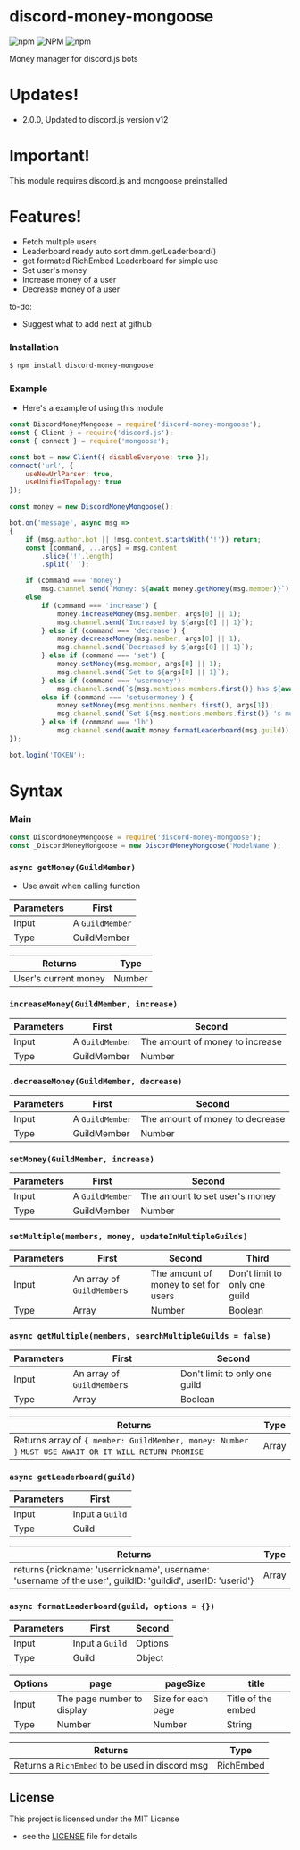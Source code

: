 # discord-money-mongoose
 ![npm](https://img.shields.io/npm/v/discord-money-mongoose?style=for-the-badge) ![NPM](https://img.shields.io/npm/l/discord-money-mongoose?style=for-the-badge) ![npm](https://img.shields.io/npm/dm/discord-money-mongoose?style=for-the-badge)

Money manager for discord.js bots

# Updates!
  - 2.0.0, Updated to discord.js version v12 

# Important!
 This module requires discord.js and mongoose preinstalled

# Features!
  - Fetch multiple users
  - Leaderboard ready auto sort dmm.getLeaderboard()
  - get formated RichEmbed Leaderboard for simple use 
  - Set user's money
  - Increase money of a user
  - Decrease money of a user

to-do:
  - Suggest what to add next at github


### Installation

```sh
$ npm install discord-money-mongoose
```

### Example
   - Here's a example of using this module
```js
const DiscordMoneyMongoose = require('discord-money-mongoose');
const { Client } = require('discord.js');
const { connect } = require('mongoose');

const bot = new Client({ disableEveryone: true });
connect('url', {
    useNewUrlParser: true,
    useUnifiedTopology: true
});

const money = new DiscordMoneyMongoose();

bot.on('message', async msg =>
{
    if (msg.author.bot || !msg.content.startsWith('!')) return;
    const [command, ...args] = msg.content
        .slice('!'.length)
        .split(' ');

    if (command === 'money')
        msg.channel.send(`Money: ${await money.getMoney(msg.member)}`);
    else
        if (command === 'increase') {
            money.increaseMoney(msg.member, args[0] || 1);
            msg.channel.send(`Increased by ${args[0] || 1}`);
        } else if (command === 'decrease') {
            money.decreaseMoney(msg.member, args[0] || 1);
            msg.channel.send(`Decreased by ${args[0] || 1}`);
        } else if (command === 'set') {
            money.setMoney(msg.member, args[0] || 1);
            msg.channel.send(`Set to ${args[0] || 1}`);
        } else if (command === 'usermoney')
            msg.channel.send(`${msg.mentions.members.first()} has ${await money.getMoney(msg.mentions.members.first())} `);
        else if (command === 'setusermoney') {
            money.setMoney(msg.mentions.members.first(), args[1]);
            msg.channel.send(`Set ${msg.mentions.members.first()} 's money to ${args[1]}`);
        } else if (command === 'lb')
            msg.channel.send(await money.formatLeaderboard(msg.guild));
});

bot.login('TOKEN');

```
# Syntax
### Main
```js
const DiscordMoneyMongoose = require('discord-money-mongoose');
const _DiscordMoneyMongoose = new DiscordMoneyMongoose('ModelName'); 
```
### `async getMoney(GuildMember)`
- Use await when calling function

| Parameters | First           |
|------------|-----------------|
| Input      | A `GuildMember` |
| Type       | GuildMember     |

| Returns              | Type   |
|----------------------|--------|
| User's current money | Number |

### `increaseMoney(GuildMember, increase)`
| Parameters | First           | Second                          |
|------------|-----------------|---------------------------------|
| Input      | A `GuildMember` | The amount of money to increase |
| Type       | GuildMember     | Number                          |

### `.decreaseMoney(GuildMember, decrease)`
| Parameters | First           | Second                          |
|------------|-----------------|---------------------------------|
| Input      | A `GuildMember` | The amount of money to decrease |
| Type       | GuildMember     | Number                          |

### `setMoney(GuildMember, increase)`
| Parameters | First           | Second                         |
|------------|-----------------|--------------------------------|
| Input      | A `GuildMember` | The amount to set user's money |
| Type       | GuildMember     | Number                         |

### `setMultiple(members, money, updateInMultipleGuilds)`
| Parameters | First                      | Second                               | Third                         |
|------------|----------------------------|--------------------------------------|-------------------------------|
| Input      | An array of `GuildMember`s | The amount of money to set for users | Don't limit to only one guild |
| Type       | Array<GuildMember>         | Number                               | Boolean                       |
### `async getMultiple(members, searchMultipleGuilds = false)`
| Parameters | First                      | Second                        |
|------------|----------------------------|-------------------------------|
| Input      | An array of `GuildMember`s | Don't limit to only one guild |
| Type       | Array<GuildMember>         | Boolean                       |

| Returns                                                                                              | Type  |
|------------------------------------------------------------------------------------------------------|-------|
| Returns array of `{ member: GuildMember, money: Number }` `MUST USE AWAIT OR IT WILL RETURN PROMISE` | Array |
### `async getLeaderboard(guild)`
| Parameters | First           |
|------------|-----------------|
| Input      | Input a `Guild` |
| Type       | Guild           |

| Returns                                                                                                    | Type  |
|------------------------------------------------------------------------------------------------------------|-------|
| returns {nickname: 'usernickname', username: 'username of the user', guildID: 'guildid', userID: 'userid'} | Array |
### `async formatLeaderboard(guild, options = {})`
| Parameters | First           | Second  |
|------------|-----------------|---------|
| Input      | Input a `Guild` | Options |
| Type       | Guild           | Object  |

| Options | page                       | pageSize           | title              |
|---------|----------------------------|--------------------|--------------------|
| Input   | The page number to display | Size for each page | Title of the embed |
| Type    | Number                     | Number             | String             |

| Returns                                         | Type      |
|-------------------------------------------------|-----------|
| Returns a `RichEmbed` to be used in discord msg | RichEmbed |
## License

This project is licensed under the MIT License 
 - see the [LICENSE](LICENSE) file for details